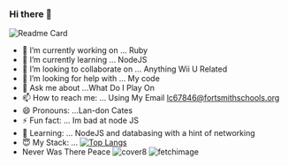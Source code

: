 ### Hi there 👋
![Readme Card](https://github-readme-stats.vercel.app/api?username=PokeyManatee4&show_icons=true&theme=tokyonight)
- 🔭 I’m currently working on ... Ruby
- 🌱 I’m currently learning ... NodeJS
- 👯 I’m looking to collaborate on ... Anything Wii U Related
- 🤔 I’m looking for help with ... My code
- 💬 Ask me about ...What Do I Play On
- 📫 How to reach me: ... Using My Email lc67846@fortsmithschools.org
- 😄 Pronouns: ...Lan-don Cates
- ⚡ Fun fact: ... Im bad at node JS
- 🥰 Learning: ... NodeJS and databasing with a hint of networking
- 😇 My Stack: ... [![Top Langs](https://github-readme-stats.vercel.app/api/top-langs/?username=PokeyManatee4&theme=tokyonight)](https://github.com/PokeyManatee4)
- Never Was There Peace
![cover8](https://user-images.githubusercontent.com/64691261/204043764-cbf58739-87eb-4571-82c3-b022e097479e.jpg)
![fetchimage](https://user-images.githubusercontent.com/64691261/204043916-953c78de-20d3-4fe7-800d-52202f2734ef.png)

